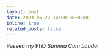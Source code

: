 ```yaml
---
layout: post
date: 2023-05-22 14:00:00+0200
inline: true
related_posts: false
---
```


Passed my PhD *Summa Cum Laude*!
